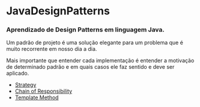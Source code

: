 # JavaDesignPatterns
### Aprendizado de Design Patterns em linguagem Java.

Um padrão de projeto é uma solução elegante para um problema que é muito recorrente em nosso dia a dia.

Mais importante que entender cada implementação é entender a motivação de determinado padrão e em quais casos ele faz sentido e deve ser aplicado.

* [Strategy](https://github.com/TuannyRamos/JavaDesignPatterns/tree/master/Strategy)
* [Chain of Responsibility](https://github.com/TuannyRamos/JavaDesignPatterns/tree/master/ChainOfResponsibility)
* [Template Method](https://github.com/TuannyRamos/JavaDesignPatterns/tree/master/TemplateMethod)
